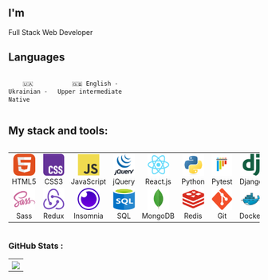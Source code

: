 ## I'm

Full Stack Web Developer

## Languages

<div style="display: flex; align-items: flex-start; align: center">
<table  align="center">
  <tr>
    
        🇺🇦 Ukrainian - Native
        
  </tr>

  <tr>
    
        🇬🇧 English - Upper intermediate
        
  </tr>

</table>
</div>

## My stack and tools:

<div style="display: flex; align-items: flex-start; align: center">
<table align="center">
  <tr>
     <td align="center"  width="88">
         <img src="./images/01-html5.svg" alt="HTML5" width="44" height="44"/>
      <br>HTML5
    </td>
    <td align="center" width="88">
        <img src="./images/02-css3.svg" alt="CSS3" width="44" height="44"/>
      <br>CSS3
    </td>
    <td align="center" width="88">
         <img src="./images/03-javascript.svg" alt="JS" width="44" height="44"/>
      <br>JavaScript
    </td>
    <td align="center" width="88">
        <img src="./images/jquery-original-wordmark.svg" alt="jQuery" width="44" height="44"/>
      <br>jQuery
    </td>
    <td align="center" width="88">
        <img src="./images/06-react.svg" alt="React" width="44" height="44"/>
      <br>React.js
    </td>
    <td align="center" width="88">
        <img src="./images/05-python.svg" alt="Python" width="44" height="44"/>
      <br>Python
    </td>
    <td align="center" width="88">
        <img src="./images/pytest-original.svg" alt="Pytest" width="44" height="44"/>
      <br>Pytest
    </td>
    <td align="center" width="88">
        <img src="./images/django-plain.svg" alt="Django" width="44" height="44"/>
      <br>Django
    </td>
    <td align="center" width="88">
        <img src="./images/Celery_logo.png" alt="Celery" width="44" height="44"/>
      <br>Celery
    </td>
    <td align="center" width="88">
        <img src="./images/wagtail.png" alt="Wagtail" width="44" height="44"/>
      <br>Wagtail
  </tr>
    <td align="center" width="88">
        <img src="./images/10-sass.svg" alt="Sass" width="44" height="44"/>
      <br>Sass
    </td>
    <td align="center" width="88">
        <img src="./images/13-redux.svg" alt="Redux" width="44" height="44"/>
      <br>Redux
    </td>
      <td align="center" width="88">
        <img src="./images/insomnia-original.svg" alt="Postman" width="44" height="44"/>
      <br>Insomnia
    </td>
    </td>
      <td align="center" width="88">
       <img src="./images/09-sql.svg" alt="SQL" width="44" height="44"/>
      <br>SQL
    </td>
      </td>
      <td align="center" width="88">
        <img src="./images/15-mongodb.svg" alt="MongoDB" width="44" height="44"/>
      <br>MongoDB
     </td>
      <td align="center" width="88">
        <img src="./images/redis-plain.svg" alt="Redis" width="44" height="44"/>
      <br>Redis
     </td>
     <td align="center" width="88">
        <img src="./images/16-git.svg" alt="Git" width="44" height="44"/>
      <br>Git
      </td>
         <td align="center" width="88">
        <img src="./images/docker-original.svg" alt="Docker" width="44" height="44"/>
      <br>Docker
      </td>
      <td align="center" width="88">
         <img src="./images/linux-original.svg" alt="Linux" width="44" height="44"/>
      <br>Linux
    </td>
  <td align="center" width="88">
        <img src="./images/17-vscode.svg" alt="Visual Studio Code" width="44" height="44"/>
      <br>VSCode
  </td>
</table>
</div>

### GitHub Stats :

<table align="center">
  <tr>
    <td colspan=2 align="center">
      <img align="center" src="https://github-readme-stats.vercel.app/api/top-langs/?username=deformator852&layout=compact&theme=buefy&hide_border=true" />
    </td>
  </tr>
</table>

<!--
**deformator852/deformator852** is a ✨ _special_ ✨ repository because its `README.md` (this file) appears on your GitHub profile.

Here are some ideas to get you started:

- 🔭 I’m currently working on ...
- 🌱 I’m currently learning ...
- 👯 I’m looking to collaborate on ...
- 🤔 I’m looking for help with ...
- 💬 Ask me about ...
- 📫 How to reach me: ...
- 😄 Pronouns: ...
- ⚡ Fun fact: ...
-->
